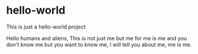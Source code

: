 # hello-world
This is just a hello-world project

Hello humans and aliens,
This is not just me but me for me is me and you don't know me but you want to know me, I will tell you about me, me is me.
